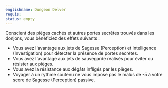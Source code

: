```yaml
---
englishname: Dungeon Delver
requis:
status: empty
---
```

Conscient des pièges cachés et autres portes secrètes trouvés dans les donjons, vous bénéficiez des effets suivants : 

 - Vous avez l'avantage aux jets de Sagesse (Perception) et Intelligence (Investigation) pour détecter la présence de portes secrètes.
 - Vous avez l'avantage aux jets de sauvegarde réalisés pour éviter ou résister aux pièges.
 - Vous avez la résistance aux dégâts infligés par les pièges.
 - Voyager à un rythme soutenu ne vous impose pas le malus de -5 à votre score de Sagesse (Perception) passive.
